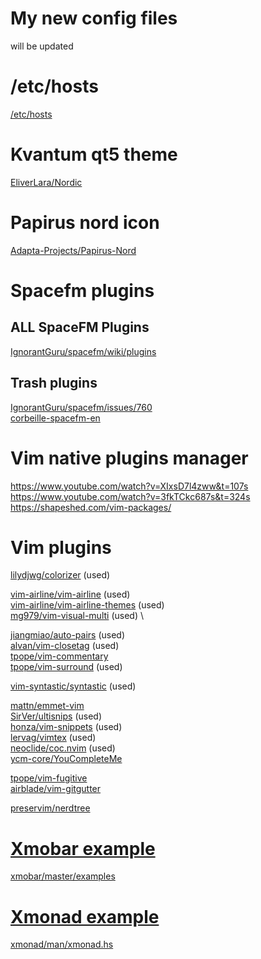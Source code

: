 # My new config files

will be updated

# /etc/hosts
[/etc/hosts](https://gist.github.com/mul14/eb05e88fcec5bb195cbb)

# Kvantum qt5 theme
[EliverLara/Nordic](https://github.com/EliverLara/Nordic)

# Papirus nord icon
[Adapta-Projects/Papirus-Nord](https://github.com/Adapta-Projects/Papirus-Nord)

# Spacefm plugins
## ALL SpaceFM Plugins
[IgnorantGuru/spacefm/wiki/plugins](https://github.com/IgnorantGuru/spacefm/wiki/plugins)

## Trash plugins
[IgnorantGuru/spacefm/issues/760](https://giters.com/IgnorantGuru/spacefm/issues/760) \
[corbeille-spacefm-en](http://download.salixos.org/x86_64/14.0/source/xap/corbeille-spacefm-en/)

# Vim native plugins manager
https://www.youtube.com/watch?v=XIxsD7l4zww&t=107s \
https://www.youtube.com/watch?v=3fkTCkc687s&t=324s \
https://shapeshed.com/vim-packages/

# Vim plugins
[lilydjwg/colorizer](https://github.com/lilydjwg/colorizer) (used)

[vim-airline/vim-airline](https://github.com/vim-airline/vim-airline) (used) \
[vim-airline/vim-airline-themes](https://github.com/vim-airline/vim-airline-themes) (used) \
[mg979/vim-visual-multi](https://github.com/mg979/vim-visual-multi) (used) \

[jiangmiao/auto-pairs](https://github.com/jiangmiao/auto-pairs) (used) \
[alvan/vim-closetag](https://github.com/alvan/vim-closetag) (used) \
[tpope/vim-commentary](https://github.com/tpope/vim-commentary) \
[tpope/vim-surround](https://github.com/tpope/vim-surround) (used)

[vim-syntastic/syntastic](https://github.com/vim-syntastic/syntastic) (used)

[mattn/emmet-vim](https://github.com/mattn/emmet-vim) \
[SirVer/ultisnips](https://github.com/SirVer/ultisnips) (used) \
[honza/vim-snippets](https://github.com/honza/vim-snippets) (used) \
[lervag/vimtex](https://github.com/lervag/vimtex) (used) \
[neoclide/coc.nvim](https://github.com/neoclide/coc.nvim) (used) \
[ycm-core/YouCompleteMe](https://github.com/ycm-core/YouCompleteMe)

[tpope/vim-fugitive](https://github.com/tpope/vim-fugitive) \
[airblade/vim-gitgutter](https://github.com/airblade/vim-gitgutter)

[preservim/nerdtree](https://github.com/preservim/nerdtree)

# [Xmobar example](https://xmobar.org/)
[xmobar/master/examples](https://raw.githubusercontent.com/jaor/xmobar/master/examples/xmobar.config)

# [Xmonad example](https://wiki.haskell.org/Xmonad/Config_archive)
[xmonad/man/xmonad.hs](https://archives.haskell.org/code.haskell.org/xmonad/man/xmonad.hs)
